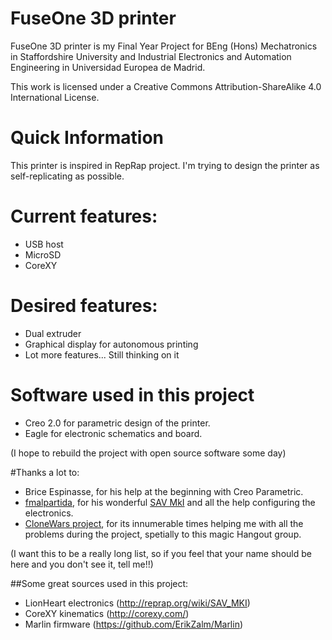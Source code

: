FuseOne 3D printer
==========================
FuseOne 3D printer is my Final Year Project for BEng (Hons) Mechatronics in Staffordshire University and Industrial Electronics and Automation Engineering in Universidad Europea de Madrid.

This work is licensed under a Creative Commons Attribution-ShareAlike 4.0 International License.


Quick Information
===================
This printer is inspired in RepRap project. I'm trying to design the printer as self-replicating as possible.


Current features:
=========
*   USB host
*   MicroSD
*   CoreXY

Desired features:
=========
*   Dual extruder
*   Graphical display for autonomous printing
*   Lot more features... Still thinking on it

Software used in this project
=========

*   Creo 2.0 for parametric design of the printer.
*   Eagle for electronic schematics and board.

(I hope to rebuild the project with open source software some day)


#Thanks a lot to:
*   Brice Espinasse, for his help at the beginning with Creo Parametric.
*   [fmalpartida](https://github.com/fmalpartida), for his wonderful [SAV MkI](http://www.reprap.org/wiki/SAV_MKI) and all the help configuring the electronics.
*   [CloneWars project](http://www.reprap.org/wiki/Proyecto_Clone_Wars), for its innumerable times helping me with all the problems during the project, spetially to this magic Hangout group.

(I want this to be a really long list, so if you feel that your name should be here and you don't see it, tell me!!)

##Some great sources used in this project:


*   LionHeart electronics (http://reprap.org/wiki/SAV_MKI)
*   CoreXY kinematics (http://corexy.com/)
*   Marlin firmware (https://github.com/ErikZalm/Marlin)